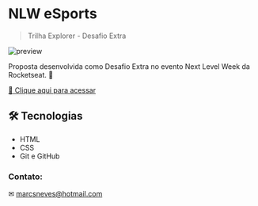 
# NLW eSports 

> Trilha Explorer - Desafio Extra

![preview](./.github/preview-extra.png)


Proposta desenvolvida como Desafio Extra no evento Next Level Week da Rocketseat. 🚀


[🔗 Clique aqui para acessar](https://marcelosnows.github.io/nlw-esports-desafio-extra/)

## 🛠 Tecnologias

*   HTML
*   CSS
*   Git e GitHub

### Contato:

✉ marcsneves@hotmail.com
